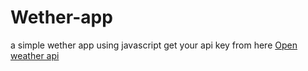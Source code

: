 # Wether-app
a simple wether app using javascript
get your api key from here <a href='https://openweathermap.org/api'>Open weather api</a>
